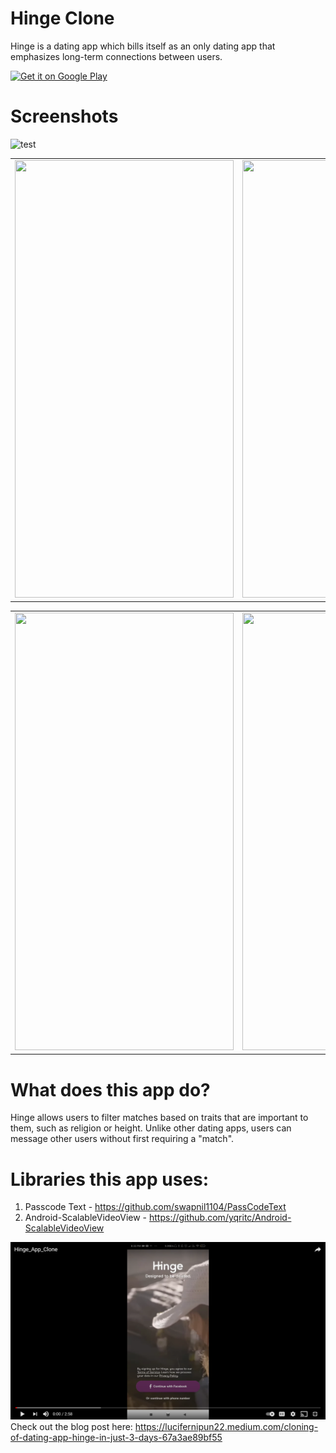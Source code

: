 # Hinge Clone


Hinge is a dating app which bills itself as an only dating app that emphasizes long-term connections between users.


<a href="https://play.google.com/store/apps/details?id=com.nipun.hinge">
    <img src="https://play.google.com/intl/en_us/badges/images/generic/en_badge_web_generic.png"
        alt="Get it on Google Play" height="80"/>
</a> 

# Screenshots

![test](https://miro.medium.com/max/875/1*0jN8Ukkk7_wSI9pC9tlJ9g.jpeg)




|||
|:---|:--|
|<img src=https://miro.medium.com/max/418/1*MRREJwOA42TfttojfrWtDQ.png height="700px" width="350px"/>|<img src=https://miro.medium.com/max/419/1*XyqEvvRDjPZuBapCj2oCjg.png height="700px" width="350px"/>

|||
|:--|:--|
|<img src=https://miro.medium.com/max/411/1*ZxzOwkQZYSKjEtPu7a8phA.png height="700px" width="350px"/>|<img src=https://miro.medium.com/max/411/1*dyFPGbkuGuVsb8rajuJyMQ.png height="700px" width="350px"/>|



# What does this app do?
Hinge allows users to filter matches based on traits that are important to them, such as religion or height. Unlike other dating apps, users can message other users without first requiring a "match".


# Libraries this app uses:

1. Passcode Text - https://github.com/swapnil1104/PassCodeText
2. Android-ScalableVideoView - https://github.com/yqritc/Android-ScalableVideoView


[![Watch the video](https://github.com/diya31656/Hinge/blob/master/Screenshot%20(20).png)](https://www.youtube.com/watch?v=M38s3Ut4trY)
Check out the blog post here: https://lucifernipun22.medium.com/cloning-of-dating-app-hinge-in-just-3-days-67a3ae89bf55
